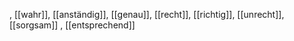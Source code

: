 , [[wahr]], [[anständig]], [[genau]], [[recht]], [[richtig]], [[unrecht]], [[sorgsam]]
, [[entsprechend]]